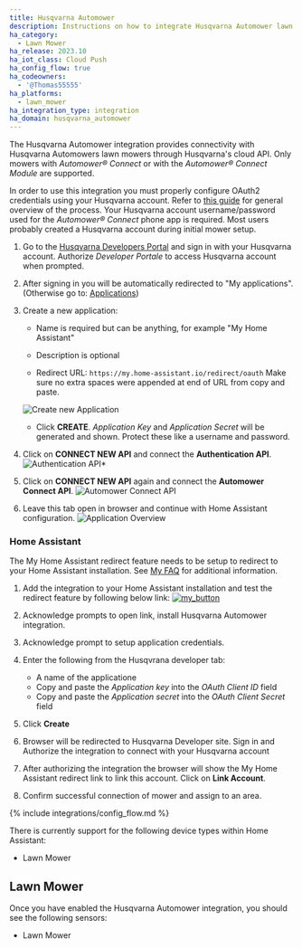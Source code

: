 ```yaml
---
title: Husqvarna Automower
description: Instructions on how to integrate Husqvarna Automower lawn mowers into Home Assistant.
ha_category:
  - Lawn Mower
ha_release: 2023.10
ha_iot_class: Cloud Push
ha_config_flow: true
ha_codeowners:
  - '@Thomas55555'
ha_platforms:
  - lawn_mower
ha_integration_type: integration
ha_domain: husqvarna_automower
---
```


The Husqvarna Automower integration provides connectivity with Husqvarna Automowers lawn mowers through Husqvarna's cloud API. Only mowers with *Automower® Connect* or with the *Automower® Connect Module* are supported.

In order to use this integration you must properly configure OAuth2 credentials using your Husqvarna account.  Refer to [this guide](https://developer.husqvarnagroup.cloud/docs/get-started) for general overview of the process.
Your Husqvarna account username/password used for the *Automower® Connect*  phone app is required.  Most users probably created a Husqvarna account during initial mower setup.

1. Go to the [Husqvarna Developers Portal](https://developer.husqvarnagroup.cloud) and sign in with your Husqvarna account. Authorize *Developer Portale* to access Husqvarna account when prompted.

2. After signing in you will be automatically redirected to "My applications". (Otherwise go to: [Applications](https://developer.husqvarnagroup.cloud/applications))

3. Create a new application:
   - Name is required but can be anything, for example "My Home Assistant"

   - Description is optional

   - Redirect URL: `https://my.home-assistant.io/redirect/oauth`
     Make sure no extra spaces were appended at end of URL from copy and paste.

    ![Create new Application](https://github.com/Thomas55555/home-assistant.io/assets/59625598/97abbbac-a089-4d9a-be3d-3a3f9c50442c)

   - Click **CREATE**.  *Application Key* and *Application Secret* will be generated and shown.  Protect these like a username and password.

4. Click on **CONNECT NEW API** and connect the **Authentication API**.
   ![Authentication API*](https://github.com/Thomas55555/home-assistant.io/assets/59625598/1d541011-6a38-4678-ac98-b73b2dac5aab)

5. Click on **CONNECT NEW API** again and connect the **Automower Connect API**.
   ![Automower Connect API](https://github.com/Thomas55555/home-assistant.io/assets/59625598/3ade9aee-8643-44de-ab43-38cf95dd59fb)

6. Leave this tab open in browser and continue with Home Assistant configuration.
   ![Application Overview](https://github.com/Thomas55555/home-assistant.io/assets/59625598/8bdfef10-9cc4-40ee-8b44-e845661551dc)

### Home Assistant

The My Home Assistant redirect feature needs to be setup to redirect to your Home Assistant installation. See [My FAQ](https://my.home-assistant.io/faq) for additional information.

1. Add the integration to your Home Assistant installation and test the redirect feature by following below link:
   [![my_button](https://my.home-assistant.io/badges/config_flow_start.svg)](https://my.home-assistant.io/redirect/config_flow_start/?domain=husqvarna_automower)

2. Acknowledge prompts to open link, install Husqvarna Automower integration.

3. Acknowledge prompt to setup application credentials.

4. Enter the following from the Husqvrana developer tab:

   - A name of the applicatione
   - Copy and paste the *Application key* into the *OAuth Client ID* field
   - Copy and paste the *Application secret* into the *OAuth Client Secret* field

5. Click **Create**

6. Browser will be redirected to Husqvarna Developer site.  Sign in and Authorize the integration to connect with your Husqvarna account

7. After authorizing the integration the browser will show the My Home Assistant redirect link to link this account.  Click on **Link Account**.

8. Confirm successful connection of mower and assign to an area.

{% include integrations/config_flow.md %}

There is currently support for the following device types within Home Assistant:

- Lawn Mower

## Lawn Mower

Once you have enabled the Husqvarna Automower integration, you should see the following sensors:

- Lawn Mower
